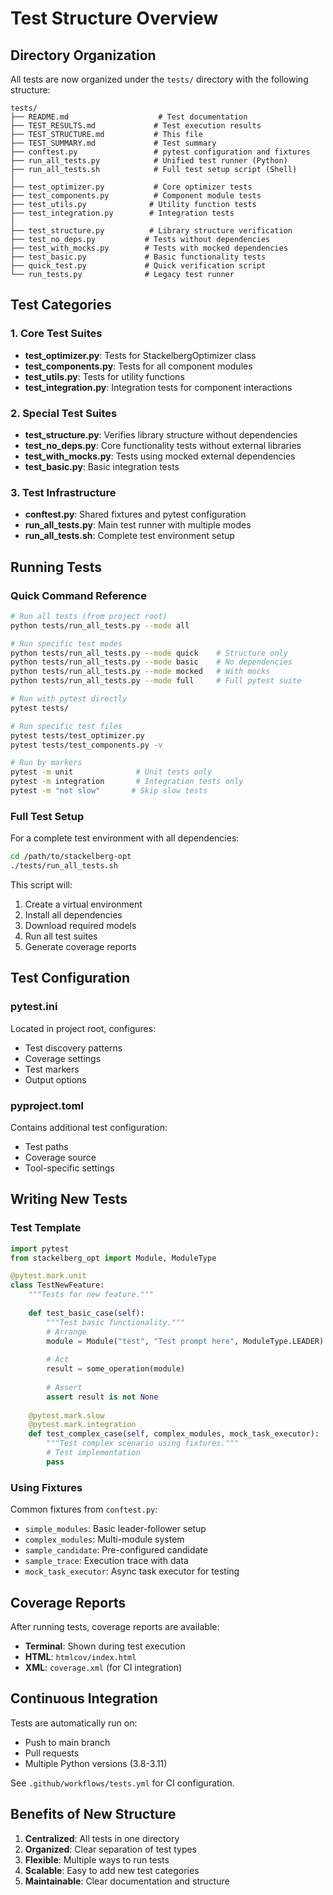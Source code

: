 # Test Structure Overview

## Directory Organization

All tests are now organized under the `tests/` directory with the following structure:

```
tests/
├── README.md                    # Test documentation
├── TEST_RESULTS.md             # Test execution results
├── TEST_STRUCTURE.md           # This file
├── TEST_SUMMARY.md             # Test summary
├── conftest.py                 # pytest configuration and fixtures
├── run_all_tests.py            # Unified test runner (Python)
├── run_all_tests.sh            # Full test setup script (Shell)
│
├── test_optimizer.py           # Core optimizer tests
├── test_components.py          # Component module tests
├── test_utils.py              # Utility function tests
├── test_integration.py        # Integration tests
│
├── test_structure.py          # Library structure verification
├── test_no_deps.py           # Tests without dependencies
├── test_with_mocks.py        # Tests with mocked dependencies
├── test_basic.py             # Basic functionality tests
├── quick_test.py             # Quick verification script
└── run_tests.py              # Legacy test runner
```

## Test Categories

### 1. Core Test Suites
- **test_optimizer.py**: Tests for StackelbergOptimizer class
- **test_components.py**: Tests for all component modules
- **test_utils.py**: Tests for utility functions
- **test_integration.py**: Integration tests for component interactions

### 2. Special Test Suites
- **test_structure.py**: Verifies library structure without dependencies
- **test_no_deps.py**: Core functionality tests without external libraries
- **test_with_mocks.py**: Tests using mocked external dependencies
- **test_basic.py**: Basic integration tests

### 3. Test Infrastructure
- **conftest.py**: Shared fixtures and pytest configuration
- **run_all_tests.py**: Main test runner with multiple modes
- **run_all_tests.sh**: Complete test environment setup

## Running Tests

### Quick Command Reference

```bash
# Run all tests (from project root)
python tests/run_all_tests.py --mode all

# Run specific test modes
python tests/run_all_tests.py --mode quick    # Structure only
python tests/run_all_tests.py --mode basic    # No dependencies
python tests/run_all_tests.py --mode mocked   # With mocks
python tests/run_all_tests.py --mode full     # Full pytest suite

# Run with pytest directly
pytest tests/

# Run specific test files
pytest tests/test_optimizer.py
pytest tests/test_components.py -v

# Run by markers
pytest -m unit              # Unit tests only
pytest -m integration       # Integration tests only
pytest -m "not slow"       # Skip slow tests
```

### Full Test Setup

For a complete test environment with all dependencies:

```bash
cd /path/to/stackelberg-opt
./tests/run_all_tests.sh
```

This script will:
1. Create a virtual environment
2. Install all dependencies
3. Download required models
4. Run all test suites
5. Generate coverage reports

## Test Configuration

### pytest.ini
Located in project root, configures:
- Test discovery patterns
- Coverage settings
- Test markers
- Output options

### pyproject.toml
Contains additional test configuration:
- Test paths
- Coverage source
- Tool-specific settings

## Writing New Tests

### Test Template

```python
import pytest
from stackelberg_opt import Module, ModuleType

@pytest.mark.unit
class TestNewFeature:
    """Tests for new feature."""
    
    def test_basic_case(self):
        """Test basic functionality."""
        # Arrange
        module = Module("test", "Test prompt here", ModuleType.LEADER)
        
        # Act
        result = some_operation(module)
        
        # Assert
        assert result is not None
    
    @pytest.mark.slow
    @pytest.mark.integration
    def test_complex_case(self, complex_modules, mock_task_executor):
        """Test complex scenario using fixtures."""
        # Test implementation
        pass
```

### Using Fixtures

Common fixtures from `conftest.py`:
- `simple_modules`: Basic leader-follower setup
- `complex_modules`: Multi-module system
- `sample_candidate`: Pre-configured candidate
- `sample_trace`: Execution trace with data
- `mock_task_executor`: Async task executor for testing

## Coverage Reports

After running tests, coverage reports are available:
- **Terminal**: Shown during test execution
- **HTML**: `htmlcov/index.html`
- **XML**: `coverage.xml` (for CI integration)

## Continuous Integration

Tests are automatically run on:
- Push to main branch
- Pull requests
- Multiple Python versions (3.8-3.11)

See `.github/workflows/tests.yml` for CI configuration.

## Benefits of New Structure

1. **Centralized**: All tests in one directory
2. **Organized**: Clear separation of test types
3. **Flexible**: Multiple ways to run tests
4. **Scalable**: Easy to add new test categories
5. **Maintainable**: Clear documentation and structure